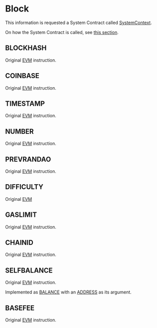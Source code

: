 # Block

This information is requested a System Contract called [SystemContext](https://github.com/matter-labs/era-system-contracts/blob/main/contracts/SystemContext.sol).

On how the System Contract is called, see [this section](/zksync-protocol/compiler/specification/system-contracts#environmental-data-storage).



## BLOCKHASH

Original [EVM](https://www.evm.codes/#40?fork=shanghai) instruction.



## COINBASE

Original [EVM](https://www.evm.codes/#41?fork=shanghai) instruction.



## TIMESTAMP

Original [EVM](https://www.evm.codes/#42?fork=shanghai) instruction.



## NUMBER

Original [EVM](https://www.evm.codes/#43?fork=shanghai) instruction.



## PREVRANDAO

Original [EVM](https://www.evm.codes/#44?fork=shanghai) instruction.



## DIFFICULTY

Original [EVM](https://www.evm.codes/#44?fork=grayGlacier)



## GASLIMIT

Original [EVM](https://www.evm.codes/#45?fork=shanghai) instruction.



## CHAINID

Original [EVM](https://www.evm.codes/#46?fork=shanghai) instruction.



## SELFBALANCE

Original [EVM](https://www.evm.codes/#47?fork=shanghai) instruction.

Implemented as [BALANCE](environment#balance) with an [ADDRESS](environment#address) as its argument.



## BASEFEE

Original [EVM](https://www.evm.codes/#48?fork=shanghai) instruction.
